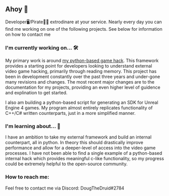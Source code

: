 ## Ahoy 🦜
Developer🖥️/Pirate🏴‍☠️ extrodinare at your service. Nearly every day you can find me working on one of the following projects. See below for information on how to contact me

###  I'm currently working on... 🛠️
My primary work is around [my python-based game hack](https://github.com/DougTheDruid/SoT-ESP-Framework). This framework provides a starting point for developers looking to understand external video game hacking, primarily through reading memory. This project has been in development constantly over the past three years and under-gone many revisions and changes. The most recent major changes are to the documentation for my projects, providing an even higher level of guidence and explination to get started.

I also am building a python-based script for generating an SDK for Unreal Engine 4 games. My program almost entirely replicates functionality of C++/C# written counterparts, just in a more simplified manner.

### I'm learning about... 💭
I have an ambition to take my external framework and build an internal counterpart, all in python. In theory this should drastically improve performance and allow for a deeper-level of access into the video game processes. I have not been able to find a single example of a python-based internal hack which provides meaningful c-like functionality, so my progress could be extremely helpful to the open-source community.

### How to reach me:
Feel free to contact me via Discord: DougTheDruid#2784

